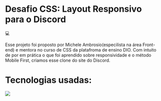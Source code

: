 <h1>Desafio CSS: Layout Responsivo para o Discord </h1> 💻
<p>Esse projeto foi proposto por Michele Ambrosio(especilista na área Front-end) e mentora no curso de CSS
da platafroma de ensino DIO.
Com intuito de por em prática o que foi aprendido sobre responsividade e o método Mobile First, criamos esse
clone do site do Discord.</p>

<h1>Tecnologias usadas:</h1>
<p>
            <img src="https://cdn.jsdelivr.net/gh/devicons/devicon@latest/icons/threedsmax/threedsmax-original.svg" />
</p>
